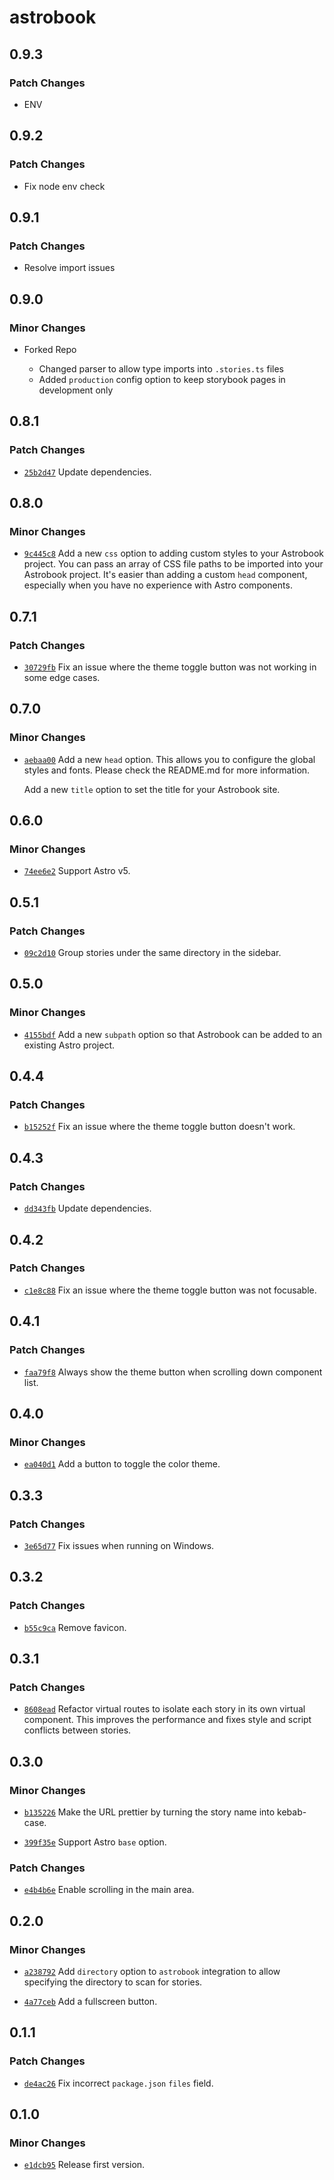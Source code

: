 # astrobook

## 0.9.3

### Patch Changes

- ENV

## 0.9.2

### Patch Changes

- Fix node env check

## 0.9.1

### Patch Changes

- Resolve import issues

## 0.9.0

### Minor Changes

- Forked Repo

  - Changed parser to allow type imports into `.stories.ts` files
  - Added `production` config option to keep storybook pages in development only

## 0.8.1

### Patch Changes

- [`25b2d47`](https://github.com/ocavue/astrobook/commit/25b2d47dd438aa2af71f1a64b3615620809ae0d4) Update dependencies.

## 0.8.0

### Minor Changes

- [`9c445c8`](https://github.com/ocavue/astrobook/commit/9c445c80f696f565355b71628bcbb1e0c6353c26) Add a new `css` option to adding custom styles to your Astrobook project. You
  can pass an array of CSS file paths to be imported into your Astrobook project.
  It's easier than adding a custom `head` component, especially when you have no
  experience with Astro components.

## 0.7.1

### Patch Changes

- [`30729fb`](https://github.com/ocavue/astrobook/commit/30729fb316ba42ee22e2167e9226a3b812a5ad6b) Fix an issue where the theme toggle button was not working in some edge cases.

## 0.7.0

### Minor Changes

- [`aebaa00`](https://github.com/ocavue/astrobook/commit/aebaa0090f9d8f73f1ed374eaa5cfd3e451641a0) Add a new `head` option. This allows you to configure the global styles and fonts. Please check the README.md for more information.

  Add a new `title` option to set the title for your Astrobook site.

## 0.6.0

### Minor Changes

- [`74ee6e2`](https://github.com/ocavue/astrobook/commit/74ee6e2690146b6e39ddfa12a13d5115c4387fb9) Support Astro v5.

## 0.5.1

### Patch Changes

- [`09c2d10`](https://github.com/ocavue/astrobook/commit/09c2d1029b94c2558fe9210b16059db7da7211cc) Group stories under the same directory in the sidebar.

## 0.5.0

### Minor Changes

- [`4155bdf`](https://github.com/ocavue/astrobook/commit/4155bdf838ee0c1382407cefbc546c5250aab13f) Add a new `subpath` option so that Astrobook can be added to an existing Astro project.

## 0.4.4

### Patch Changes

- [`b15252f`](https://github.com/ocavue/astrobook/commit/b15252fecd4965ae2a3f0f6fe0dea20ae346c58d) Fix an issue where the theme toggle button doesn't work.

## 0.4.3

### Patch Changes

- [`dd343fb`](https://github.com/ocavue/astrobook/commit/dd343fba02ec12026192812f6c25940e9c360692) Update dependencies.

## 0.4.2

### Patch Changes

- [`c1e8c88`](https://github.com/ocavue/astrobook/commit/c1e8c88671e2472c227495abaa7633ae082fea7f) Fix an issue where the theme toggle button was not focusable.

## 0.4.1

### Patch Changes

- [`faa79f8`](https://github.com/ocavue/astrobook/commit/faa79f821ff63ee433f28aecd5fa261358d44c5a) Always show the theme button when scrolling down component list.

## 0.4.0

### Minor Changes

- [`ea040d1`](https://github.com/ocavue/astrobook/commit/ea040d14585193f24ec50b89073bc18dc1837658) Add a button to toggle the color theme.

## 0.3.3

### Patch Changes

- [`3e65d77`](https://github.com/ocavue/astrobook/commit/3e65d77a447ccffb9979d320ce97531a510807e9) Fix issues when running on Windows.

## 0.3.2

### Patch Changes

- [`b55c9ca`](https://github.com/ocavue/astrobook/commit/b55c9caf38b5eb57572bc088f074c3d17d714b2e) Remove favicon.

## 0.3.1

### Patch Changes

- [`8608ead`](https://github.com/ocavue/astrobook/commit/8608eadfe132d1470c2b592a7428ef9997de8c22) Refactor virtual routes to isolate each story in its own virtual component. This improves the performance and fixes style and script conflicts between stories.

## 0.3.0

### Minor Changes

- [`b135226`](https://github.com/ocavue/astrobook/commit/b13522691dde443facf567c889ecf512dfb18ed4) Make the URL prettier by turning the story name into kebab-case.

- [`399f35e`](https://github.com/ocavue/astrobook/commit/399f35e4301319053aaa983534509ea78d10f856) Support Astro `base` option.

### Patch Changes

- [`e4b4b6e`](https://github.com/ocavue/astrobook/commit/e4b4b6e9151d3565574637e5dbf0d04227746adc) Enable scrolling in the main area.

## 0.2.0

### Minor Changes

- [`a238792`](https://github.com/ocavue/astrobook/commit/a2387928b822f1ed8c0ec5cf5ba9d9ce61bbd3f1) Add `directory` option to `astrobook` integration to allow specifying the directory to scan for stories.

- [`4a77ceb`](https://github.com/ocavue/astrobook/commit/4a77ceb75bc42f05c8474b9af47800da2c34b7b5) Add a fullscreen button.

## 0.1.1

### Patch Changes

- [`de4ac26`](https://github.com/ocavue/astrobook/commit/de4ac26393aeaccfdd154ca47e7b828fdeedff6d) Fix incorrect `package.json` `files` field.

## 0.1.0

### Minor Changes

- [`e1dcb95`](https://github.com/ocavue/astrobook/commit/e1dcb95c5e66c049c6cb94367d4ba09429635a30) Release first version.
